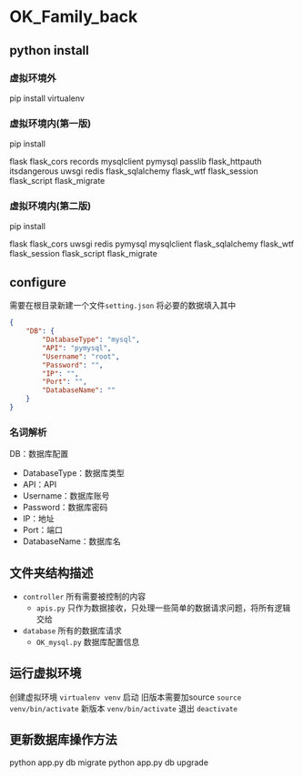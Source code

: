 # OK_Family_back

## python install

### 虚拟环境外

pip install
virtualenv

### 虚拟环境内(第一版)

pip install

flask
flask_cors
records
mysqlclient
pymysql
passlib
flask_httpauth
itsdangerous
uwsgi
redis
flask_sqlalchemy
flask_wtf
flask_session
flask_script
flask_migrate

### 虚拟环境内(第二版)

pip install

flask
flask_cors
uwsgi
redis
pymysql
mysqlclient
flask_sqlalchemy
flask_wtf
flask_session
flask_script
flask_migrate

## configure

需要在根目录新建一个文件`setting.json`
将必要的数据填入其中

```json
{
    "DB": {
        "DatabaseType": "mysql",
        "API": "pymysql",
        "Username": "root",
        "Password": "",
        "IP": "",
        "Port": "",
        "DatabaseName": ""
    }
}
```

### 名词解析

DB：数据库配置

- DatabaseType：数据库类型
- API：API
- Username：数据库账号
- Password：数据库密码
- IP：地址
- Port：端口
- DatabaseName：数据库名

## 文件夹结构描述

- `controller` 所有需要被控制的内容
  - `apis.py` 只作为数据接收，只处理一些简单的数据请求问题，将所有逻辑交给
- `database` 所有的数据库请求
  - `OK_mysql.py` 数据库配置信息

## 运行虚拟环境

创建虚拟环境
`virtualenv venv`
启动
旧版本需要加source
`source venv/bin/activate`
新版本
`venv/bin/activate`
退出
`deactivate`

## 更新数据库操作方法

python app.py db migrate
python app.py db upgrade